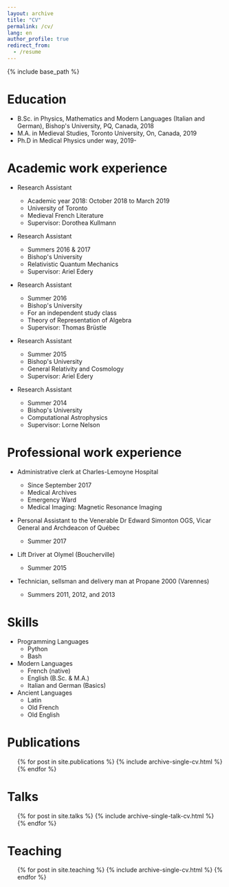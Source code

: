 ```yaml
---
layout: archive
title: "CV"
permalink: /cv/
lang: en
author_profile: true
redirect_from:
  - /resume
---
```


{% include base_path %}

Education
======
* B.Sc. in Physics, Mathematics and Modern Languages (Italian and German), Bishop's University, PQ, Canada, 2018
* M.A. in Medieval Studies, Toronto University, On, Canada, 2019
* Ph.D in Medical Physics under way, 2019-

Academic work experience
======
* Research Assistant
  * Academic year 2018: October 2018 to March 2019
  * University of Toronto
  * Medieval French Literature
  * Supervisor: Dorothea Kullmann

* Research Assistant
  * Summers 2016 & 2017
  * Bishop's University
  * Relativistic Quantum Mechanics
  * Supervisor: Ariel Edery

* Research Assistant
  * Summer 2016
  * Bishop's University
  * For an independent study class
  * Theory of Representation of Algebra
  * Supervisor: Thomas Brüstle

* Research Assistant
  * Summer 2015
  * Bishop's University
  * General Relativity and Cosmology
  * Supervisor: Ariel Edery

* Research Assistant
  * Summer 2014
  * Bishop's University
  * Computational Astrophysics
  * Supervisor: Lorne Nelson

Professional work experience
======
* Administrative clerk at Charles-Lemoyne Hospital
  * Since September 2017
  * Medical Archives
  * Emergency Ward
  * Medical Imaging: Magnetic Resonance Imaging

* Personal Assistant to the Venerable Dr Edward Simonton OGS, Vicar General and Archdeacon of Québec
  * Summer 2017

* Lift Driver at Olymel (Boucherville)
  * Summer 2015

* Technician, sellsman and delivery man at Propane 2000 (Varennes)
  * Summers 2011, 2012, and 2013

Skills
======
* Programming Languages
  * Python
  * Bash
* Modern Languages
  * French (native)
  * English (B.Sc. & M.A.)
  * Italian and German (Basics)
* Ancient Languages
  * Latin
  * Old French
  * Old English

Publications
======
  <ul>{% for post in site.publications %}
    {% include archive-single-cv.html %}
  {% endfor %}</ul>
  
Talks
======
  <ul>{% for post in site.talks %}
    {% include archive-single-talk-cv.html %}
  {% endfor %}</ul>
  
Teaching
======
  <ul>{% for post in site.teaching %}
    {% include archive-single-cv.html %}
  {% endfor %}</ul>

